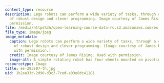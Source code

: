 ```yaml
---
content_type: resource
description: Lego robots can perform a wide variety of tasks, through a combination
  of robust design and clever programming. Image courtesy of James Rising. Used with
  permission.
file: /media/https%3A/open-learning-course-data-rc.s3.amazonaws.com/es-293-lego-robotics-spring-2007/1b2aa33d2d90d3c37ceda03e0dc41181_es-293s07-th.jpg
file_type: image/jpeg
image_metadata:
  caption: Lego robots can perform a wide variety of tasks, through a combination
    of robust design and clever programming. (Image courtesy of James Rising. Used
    with permission.)
  credit: Image courtesy of James Rising. Used with permission.
  image-alt: A simple rotating robot has four wheels mounted on pivoting arms.
resourcetype: Image
title: es-293s07-th.jpg
uid: 1b2aa33d-2d90-d3c3-7ced-a03e0dc41181
---
```

